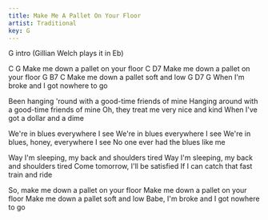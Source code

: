 ```yaml
---
title: Make Me A Pallet On Your Floor
artist: Traditional
key: G
---
```

G intro (Gillian Welch plays it in Eb)

C                             G
Make me down a pallet on your floor
C                             D7
Make me down a pallet on your floor
G       B7     C
Make me down a pallet soft and low
G                    D7             G
When I'm broke and I got nowhere to go

Been hanging 'round with a good-time friends of mine
Hanging around with a good-time friends of mine
Oh, they treat me very nice and kind
When I've got a dollar and a dime

We're in blues everywhere I see
We're in blues everywhere I see
We're in blues, honey, everywhere I see
No one ever had the blues like me

Way I'm sleeping, my back and shoulders tired
Way I'm sleeping, my back and shoulders tired
Come tomorrow, I'll be satisfied
If I can catch that fast train and ride

So, make me down a pallet on your floor
Make me down a pallet on your floor
Make me down a pallet soft and low
Babe, I'm broke and I got nowhere to go